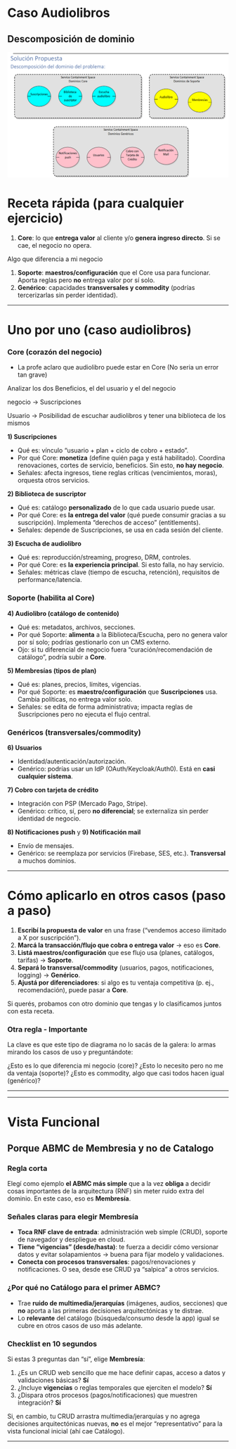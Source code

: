 # Caso Audiolibros

## Descomposición de dominio

![image.png](Caso%20Audiolibros%2025bb0f9d9c8980eea1a2fccee687bd8d/image.png)

# Receta rápida (para cualquier ejercicio)

1. **Core**: lo que **entrega valor** al cliente y/o **genera ingreso directo**. Si se cae, el negocio no opera.

Algo que diferencia a mi negocio

1. **Soporte**: **maestros/configuración** que el Core usa para funcionar. Aporta reglas pero **no** entrega valor por sí solo.
2. **Genérico**: capacidades **transversales y commodity** (podrías tercerizarlas sin perder identidad).

---

# Uno por uno (caso audiolibros)

### Core (corazón del negocio)

- La profe aclaro que audiolibro puede estar en Core (No seria un error tan grave)

Analizar los dos Beneficios, el del usuario y el del negocio

negocio → Suscripciones

Usuario → Posibilidad de escuchar audiolibros y tener una biblioteca de los mismos

**1) Suscripciones**

- Qué es: vínculo “usuario + plan + ciclo de cobro + estado”.
- Por qué Core: **monetiza** (define quién paga y está habilitado). Coordina renovaciones, cortes de servicio, beneficios. Sin esto, **no hay negocio**.
- Señales: afecta ingresos, tiene reglas críticas (vencimientos, moras), orquesta otros servicios.

**2) Biblioteca de suscriptor**

- Qué es: catálogo **personalizado** de lo que cada usuario puede usar.
- Por qué Core: es **la entrega del valor** (qué puede consumir gracias a su suscripción). Implementa “derechos de acceso” (entitlements).
- Señales: depende de Suscripciones, se usa en cada sesión del cliente.

**3) Escucha de audiolibro**

- Qué es: reproducción/streaming, progreso, DRM, controles.
- Por qué Core: es **la experiencia principal**. Si esto falla, no hay servicio.
- Señales: métricas clave (tiempo de escucha, retención), requisitos de performance/latencia.

### Soporte (habilita al Core)

**4) Audiolibro (catálogo de contenido)**

- Qué es: metadatos, archivos, secciones.
- Por qué Soporte: **alimenta** a la Biblioteca/Escucha, pero no genera valor por sí solo; podrías gestionarlo con un CMS externo.
- Ojo: si tu diferencial de negocio fuera “curación/recomendación de catálogo”, podría subir a **Core**.

**5) Membresías (tipos de plan)**

- Qué es: planes, precios, límites, vigencias.
- Por qué Soporte: es **maestro/configuración** que **Suscripciones** usa. Cambia políticas, no entrega valor solo.
- Señales: se edita de forma administrativa; impacta reglas de Suscripciones pero no ejecuta el flujo central.

### Genéricos (transversales/commodity)

**6) Usuarios**

- Identidad/autenticación/autorización.
- Genérico: podrías usar un IdP (OAuth/Keycloak/Auth0). Está en **casi cualquier sistema**.

**7) Cobro con tarjeta de crédito**

- Integración con PSP (Mercado Pago, Stripe).
- Genérico: crítico, sí, pero **no diferencial**; se externaliza sin perder identidad de negocio.

**8) Notificaciones push** y **9) Notificación mail**

- Envío de mensajes.
- Genérico: se reemplaza por servicios (Firebase, SES, etc.). **Transversal** a muchos dominios.

---

# Cómo aplicarlo en otros casos (paso a paso)

1. **Escribí la propuesta de valor** en una frase (“vendemos acceso ilimitado a X por suscripción”).
2. **Marcá la transacción/flujo que cobra o entrega valor** → eso es **Core**.
3. **Listá maestros/configuración** que ese flujo usa (planes, catálogos, tarifas) → **Soporte**.
4. **Separá lo transversal/commodity** (usuarios, pagos, notificaciones, logging) → **Genérico**.
5. **Ajustá por diferenciadores**: si algo es tu ventaja competitiva (p. ej., recomendación), puede pasar a **Core**.

Si querés, probamos con otro dominio que tengas y lo clasificamos juntos con esta receta.

### Otra regla - Importante

La clave es que este tipo de diagrama no lo sacás de la galera: lo armas mirando los casos de uso y preguntándote:

¿Esto es lo que diferencia mi negocio (core)?
¿Esto lo necesito pero no me da ventaja (soporte)?
¿Esto es commodity, algo que casi todos hacen igual (genérico)?

---

---

# Vista Funcional

## Porque ABMC de Membresia y no de Catalogo

### Regla corta

Elegí como ejemplo **el ABMC más simple** que a la vez **obliga** a decidir cosas importantes de la arquitectura (RNF) sin meter ruido extra del dominio. En este caso, eso es **Membresía**.

### Señales claras para elegir **Membresía**

- **Toca RNF clave de entrada**: administración web simple (CRUD), soporte de navegador y despliegue en cloud.
- **Tiene “vigencias” (desde/hasta)**: te fuerza a decidir cómo versionar datos y evitar solapamientos → buena para fijar modelo y validaciones.
- **Conecta con procesos transversales**: pagos/renovaciones y notificaciones. O sea, desde ese CRUD ya “salpica” a otros servicios.

### ¿Por qué **no** Catálogo para el primer ABMC?

- Trae **ruido de multimedia/jerarquías** (imágenes, audios, secciones) que **no** aporta a las primeras decisiones arquitectónicas y te distrae.
- Lo **relevante** del catálogo (búsqueda/consumo desde la app) igual se cubre en otros casos de uso más adelante.

### Checklist en 10 segundos

Si estas 3 preguntas dan “sí”, elige **Membresía**:

1. ¿Es un CRUD web sencillo que me hace definir capas, acceso a datos y validaciones básicas? **Sí**
2. ¿Incluye **vigencias** o reglas temporales que ejerciten el modelo? **Sí**
3. ¿Dispara otros procesos (pagos/notificaciones) que muestren integración? **Sí**

Si, en cambio, tu CRUD arrastra multimedia/jerarquías y no agrega decisiones arquitectónicas nuevas, **no** es el mejor “representativo” para la vista funcional inicial (ahí cae Catálogo).

---